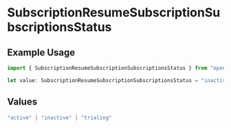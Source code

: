 # SubscriptionResumeSubscriptionSubscriptionsStatus

## Example Usage

```typescript
import { SubscriptionResumeSubscriptionSubscriptionsStatus } from "open-billing/models/operations";

let value: SubscriptionResumeSubscriptionSubscriptionsStatus = "inactive";
```

## Values

```typescript
"active" | "inactive" | "trialing"
```